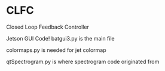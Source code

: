 # CLFC
Closed Loop Feedback Controller

Jetson GUI Code!
batgui3.py is the main file

colormaps.py is needed for jet colormap

qtSpectrogram.py is where spectrogram code originated from
